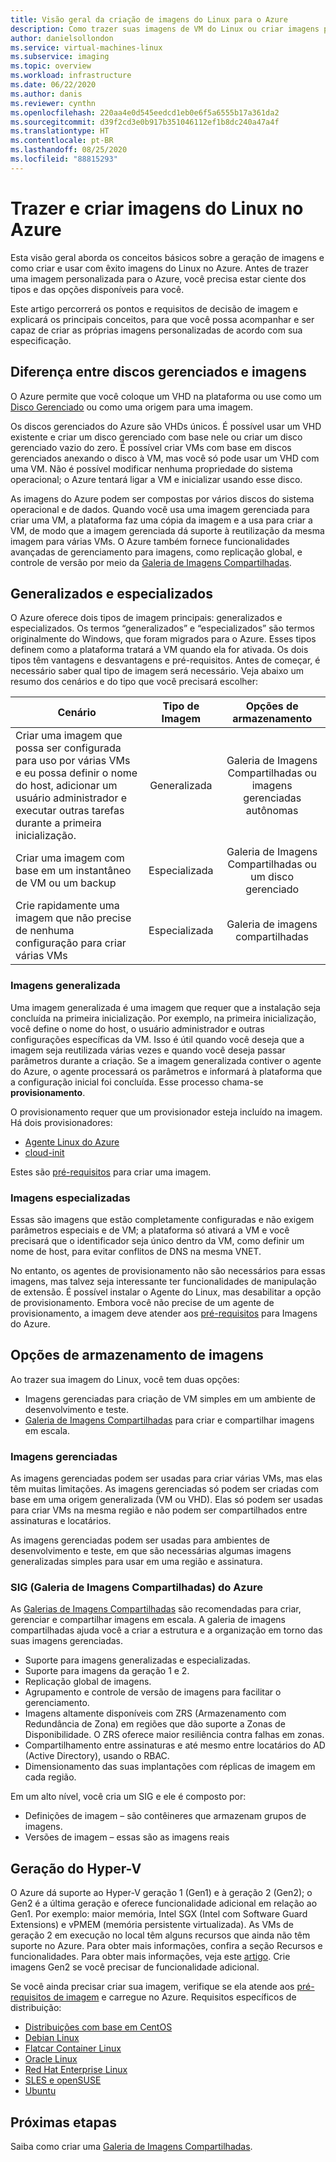 ```yaml
---
title: Visão geral da criação de imagens do Linux para o Azure
description: Como trazer suas imagens de VM do Linux ou criar imagens para uso no Azure.
author: danielsollondon
ms.service: virtual-machines-linux
ms.subservice: imaging
ms.topic: overview
ms.workload: infrastructure
ms.date: 06/22/2020
ms.author: danis
ms.reviewer: cynthn
ms.openlocfilehash: 220aa4e0d545eedcd1eb0e6f5a6555b17a361da2
ms.sourcegitcommit: d39f2cd3e0b917b351046112ef1b8dc240a47a4f
ms.translationtype: HT
ms.contentlocale: pt-BR
ms.lasthandoff: 08/25/2020
ms.locfileid: "88815293"
---
```

# <a name="bringing-and-creating-linux-images-in-azure"></a>Trazer e criar imagens do Linux no Azure

Esta visão geral aborda os conceitos básicos sobre a geração de imagens e como criar e usar com êxito imagens do Linux no Azure. Antes de trazer uma imagem personalizada para o Azure, você precisa estar ciente dos tipos e das opções disponíveis para você.

Este artigo percorrerá os pontos e requisitos de decisão de imagem e explicará os principais conceitos, para que você possa acompanhar e ser capaz de criar as próprias imagens personalizadas de acordo com sua especificação.

## <a name="difference-between-managed-disks-and-images"></a>Diferença entre discos gerenciados e imagens


O Azure permite que você coloque um VHD na plataforma ou use como um [Disco Gerenciado](../faq-for-disks.md#managed-disks) ou como uma origem para uma imagem. 

Os discos gerenciados do Azure são VHDs únicos. É possível usar um VHD existente e criar um disco gerenciado com base nele ou criar um disco gerenciado vazio do zero. É possível criar VMs com base em discos gerenciados anexando o disco à VM, mas você só pode usar um VHD com uma VM. Não é possível modificar nenhuma propriedade do sistema operacional; o Azure tentará ligar a VM e inicializar usando esse disco. 

As imagens do Azure podem ser compostas por vários discos do sistema operacional e de dados. Quando você usa uma imagem gerenciada para criar uma VM, a plataforma faz uma cópia da imagem e a usa para criar a VM, de modo que a imagem gerenciada dá suporte à reutilização da mesma imagem para várias VMs. O Azure também fornece funcionalidades avançadas de gerenciamento para imagens, como replicação global, e controle de versão por meio da [Galeria de Imagens Compartilhadas](shared-image-galleries.md). 



## <a name="generalized-and-specialized"></a>Generalizados e especializados

O Azure oferece dois tipos de imagem principais: generalizados e especializados. Os termos “generalizados” e “especializados” são termos originalmente do Windows, que foram migrados para o Azure. Esses tipos definem como a plataforma tratará a VM quando ela for ativada. Os dois tipos têm vantagens e desvantagens e pré-requisitos. Antes de começar, é necessário saber qual tipo de imagem será necessário. Veja abaixo um resumo dos cenários e do tipo que você precisará escolher:

| Cenário      | Tipo de Imagem  | Opções de armazenamento |
| ------------- |:-------------:| :-------------:| 
| Criar uma imagem que possa ser configurada para uso por várias VMs e eu possa definir o nome do host, adicionar um usuário administrador e executar outras tarefas durante a primeira inicialização. | Generalizada | Galeria de Imagens Compartilhadas ou imagens gerenciadas autônomas |
| Criar uma imagem com base em um instantâneo de VM ou um backup | Especializada |Galeria de Imagens Compartilhadas ou um disco gerenciado |
| Crie rapidamente uma imagem que não precise de nenhuma configuração para criar várias VMs |Especializada |Galeria de imagens compartilhadas |


### <a name="generalized-images"></a>Imagens generalizada

Uma imagem generalizada é uma imagem que requer que a instalação seja concluída na primeira inicialização. Por exemplo, na primeira inicialização, você define o nome do host, o usuário administrador e outras configurações específicas da VM. Isso é útil quando você deseja que a imagem seja reutilizada várias vezes e quando você deseja passar parâmetros durante a criação. Se a imagem generalizada contiver o agente do Azure, o agente processará os parâmetros e informará à plataforma que a configuração inicial foi concluída. Esse processo chama-se **provisionamento**. 

O provisionamento requer que um provisionador esteja incluído na imagem. Há dois provisionadores:
- [Agente Linux do Azure](../extensions/agent-linux.md)
- [cloud-init](./using-cloud-init.md)

Estes são [pré-requisitos](./create-upload-generic.md) para criar uma imagem.


### <a name="specialized-images"></a>Imagens especializadas
Essas são imagens que estão completamente configuradas e não exigem parâmetros especiais e de VM; a plataforma só ativará a VM e você precisará que o identificador seja único dentro da VM, como definir um nome de host, para evitar conflitos de DNS na mesma VNET. 

No entanto, os agentes de provisionamento não são necessários para essas imagens, mas talvez seja interessante ter funcionalidades de manipulação de extensão. É possível instalar o Agente do Linux, mas desabilitar a opção de provisionamento. Embora você não precise de um agente de provisionamento, a imagem deve atender aos [pré-requisitos](./create-upload-generic.md) para Imagens do Azure.


## <a name="image-storage-options"></a>Opções de armazenamento de imagens
Ao trazer sua imagem do Linux, você tem duas opções:

- Imagens gerenciadas para criação de VM simples em um ambiente de desenvolvimento e teste.
- [Galeria de Imagens Compartilhadas](shared-image-galleries.md) para criar e compartilhar imagens em escala.


### <a name="managed-images"></a>Imagens gerenciadas

As imagens gerenciadas podem ser usadas para criar várias VMs, mas elas têm muitas limitações. As imagens gerenciadas só podem ser criadas com base em uma origem generalizada (VM ou VHD). Elas só podem ser usadas para criar VMs na mesma região e não podem ser compartilhados entre assinaturas e locatários.

As imagens gerenciadas podem ser usadas para ambientes de desenvolvimento e teste, em que são necessárias algumas imagens generalizadas simples para usar em uma região e assinatura. 

### <a name="azure-shared-image-gallery-sig"></a>SIG (Galeria de Imagens Compartilhadas) do Azure

As [Galerias de Imagens Compartilhadas](shared-image-galleries.md) são recomendadas para criar, gerenciar e compartilhar imagens em escala. A galeria de imagens compartilhadas ajuda você a criar a estrutura e a organização em torno das suas imagens gerenciadas.  

- Suporte para imagens generalizadas e especializadas.
- Suporte para imagens da geração 1 e 2.
- Replicação global de imagens.
- Agrupamento e controle de versão de imagens para facilitar o gerenciamento.
- Imagens altamente disponíveis com ZRS (Armazenamento com Redundância de Zona) em regiões que dão suporte a Zonas de Disponibilidade. O ZRS oferece maior resiliência contra falhas em zonas.
- Compartilhamento entre assinaturas e até mesmo entre locatários do AD (Active Directory), usando o RBAC.
- Dimensionamento das suas implantações com réplicas de imagem em cada região.

Em um alto nível, você cria um SIG e ele é composto por:
- Definições de imagem – são contêineres que armazenam grupos de imagens.
- Versões de imagem – essas são as imagens reais



## <a name="hyper-v-generation"></a>Geração do Hyper-V

O Azure dá suporte ao Hyper-V geração 1 (Gen1) e à geração 2 (Gen2); o Gen2 é a última geração e oferece funcionalidade adicional em relação ao Gen1. Por exemplo: maior memória, Intel SGX (Intel com Software Guard Extensions) e vPMEM (memória persistente virtualizada). As VMs de geração 2 em execução no local têm alguns recursos que ainda não têm suporte no Azure. Para obter mais informações, confira a seção Recursos e funcionalidades. Para obter mais informações, veja este [artigo](../windows/generation-2.md). Crie imagens Gen2 se você precisar de funcionalidade adicional.

Se você ainda precisar criar sua imagem, verifique se ela atende aos [pré-requisitos de imagem](./create-upload-generic.md) e carregue no Azure. Requisitos específicos de distribuição:


- [Distribuições com base em CentOS](create-upload-centos.md)
- [Debian Linux](debian-create-upload-vhd.md)
- [Flatcar Container Linux](flatcar-create-upload-vhd.md)
- [Oracle Linux](oracle-create-upload-vhd.md)
- [Red Hat Enterprise Linux](redhat-create-upload-vhd.md)
- [SLES e openSUSE](suse-create-upload-vhd.md)
- [Ubuntu](create-upload-ubuntu.md)


## <a name="next-steps"></a>Próximas etapas

Saiba como criar uma [Galeria de Imagens Compartilhadas](tutorial-custom-images.md).

